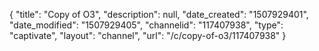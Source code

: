{
    "title": "Copy of O3",
    "description": null,
    "date_created": "1507929401",
    "date_modified": "1507929405",
    "channelid": "117407938",
    "type": "captivate",
    "layout": "channel",
    "url": "\/c\/copy-of-o3\/117407938"
}